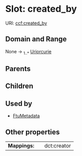 
# Slot: created_by




URI: [ccf:created_by](http://purl.org/ccf/created_by)


## Domain and Range

None &#8594;  <sub>1..\*</sub> [Uriorcurie](types/Uriorcurie.md)

## Parents


## Children


## Used by

 * [FtuMetadata](FtuMetadata.md)

## Other properties

|  |  |  |
| --- | --- | --- |
| **Mappings:** | | dct:creator |

